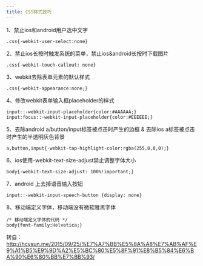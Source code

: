 ```yaml
---
title: CSS样式技巧
---
```


1、禁止ios和android用户选中文字

```
.css{-webkit-user-select:none}
```

2、禁止ios长按时触发系统的菜单，禁止ios&android长按时下载图片

```
.css{-webkit-touch-callout: none}
```

3、webkit去除表单元素的默认样式

```
.css{-webkit-appearance:none;}
```

4、修改webkit表单输入框placeholder的样式

```
input::-webkit-input-placeholder{color:#AAAAAA;}
input:focus::-webkit-input-placeholder{color:#EEEEEE;}
```

5、去除android a/button/input标签被点击时产生的边框 & 去除ios a标签被点击时产生的半透明灰色背景

```
a,button,input{-webkit-tap-highlight-color:rgba(255,0,0,0);}
```

6、ios使用-webkit-text-size-adjust禁止调整字体大小

```
body{-webkit-text-size-adjust: 100%!important;}
```

7、android 上去掉语音输入按钮

```
input::-webkit-input-speech-button {display: none}
```

8、移动端定义字体，移动端没有微软雅黑字体

```
/* 移动端定义字体的代码 */
body{font-family:Helvetica;}
```

转自：<http://hcysun.me/2015/09/25/%E7%A7%BB%E5%8A%A8%E7%AB%AF%E9%A1%B5%E9%9D%A2%E5%BC%80%E5%8F%91%E8%B5%84%E6%BA%90%E6%80%BB%E7%BB%93/>
